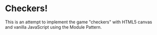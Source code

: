 # Checkers!

This is an attempt to implement the game "checkers" with HTML5 canvas and vanilla JavaScript using the Module Pattern.